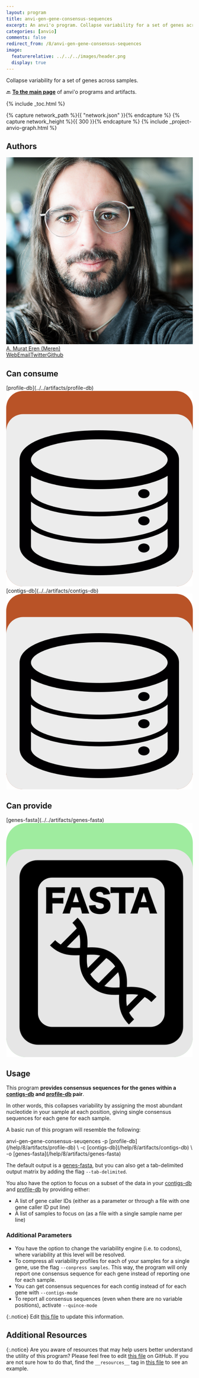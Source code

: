 ```yaml
---
layout: program
title: anvi-gen-gene-consensus-sequences
excerpt: An anvi'o program. Collapse variability for a set of genes across samples.
categories: [anvio]
comments: false
redirect_from: /8/anvi-gen-gene-consensus-sequences
image:
  featurerelative: ../../../images/header.png
  display: true
---
```


Collapse variability for a set of genes across samples.

🔙 **[To the main page](../../)** of anvi'o programs and artifacts.


{% include _toc.html %}
<div id="svg" class="subnetwork"></div>
{% capture network_path %}{{ "network.json" }}{% endcapture %}
{% capture network_height %}{{ 300 }}{% endcapture %}
{% include _project-anvio-graph.html %}


## Authors

<div class="anvio-person"><div class="anvio-person-info"><div class="anvio-person-photo"><img class="anvio-person-photo-img" src="../../images/authors/meren.jpg" /></div><div class="anvio-person-info-box"><a href="/people/meren" target="_blank"><span class="anvio-person-name">A. Murat Eren (Meren)</span></a><div class="anvio-person-social-box"><a href="http://merenlab.org" class="person-social" target="_blank"><i class="fa fa-fw fa-home"></i>Web</a><a href="mailto:a.murat.eren@gmail.com" class="person-social" target="_blank"><i class="fa fa-fw fa-envelope-square"></i>Email</a><a href="http://twitter.com/merenbey" class="person-social" target="_blank"><i class="fa fa-fw fa-twitter-square"></i>Twitter</a><a href="http://github.com/meren" class="person-social" target="_blank"><i class="fa fa-fw fa-github"></i>Github</a></div></div></div></div>



## Can consume


<p style="text-align: left" markdown="1"><span class="artifact-r">[profile-db](../../artifacts/profile-db) <img src="../../images/icons/DB.png" class="artifact-icon-mini" /></span> <span class="artifact-r">[contigs-db](../../artifacts/contigs-db) <img src="../../images/icons/DB.png" class="artifact-icon-mini" /></span></p>


## Can provide


<p style="text-align: left" markdown="1"><span class="artifact-p">[genes-fasta](../../artifacts/genes-fasta) <img src="../../images/icons/FASTA.png" class="artifact-icon-mini" /></span></p>


## Usage


This program **provides consensus sequences for the genes within a <span class="artifact-n">[contigs-db](/help/8/artifacts/contigs-db)</span> and <span class="artifact-n">[profile-db](/help/8/artifacts/profile-db)</span> pair**.

In other words, this collapses variability by assigning the most abundant nucleotide in your sample at each position, giving single consensus sequences for each gene for each sample. 

A basic run of this program will resemble the following: 

<div class="codeblock" markdown="1">
anvi&#45;gen&#45;gene&#45;consensus&#45;seuqences &#45;p <span class="artifact&#45;n">[profile&#45;db](/help/8/artifacts/profile&#45;db)</span> \
                                  &#45;c <span class="artifact&#45;n">[contigs&#45;db](/help/8/artifacts/contigs&#45;db)</span> \
                                  &#45;o <span class="artifact&#45;n">[genes&#45;fasta](/help/8/artifacts/genes&#45;fasta)</span> 
</div>

The default output is a <span class="artifact-n">[genes-fasta](/help/8/artifacts/genes-fasta)</span>, but you can also get a tab-delimited output matrix by adding the flag  `--tab-delimited`.

You also have the option to focus on a subset of the data in your <span class="artifact-n">[contigs-db](/help/8/artifacts/contigs-db)</span> and <span class="artifact-n">[profile-db](/help/8/artifacts/profile-db)</span> by providing either: 

- A list of gene caller IDs (either as a parameter or through a file with one gene caller ID put line)
- A list of samples to focus on (as a file with a single sample name per line) 

### Additional Parameters 

- You have the option to change the variability engine (i.e. to codons), where variability at this level will be resolved. 
- To compress all variability profiles for each of your samples for a single gene, use the flag `--conpress samples`. This way, the program will only report one consensus sequence for each gene instead of reporting one for each sample. 
- You can get consensus sequences for each contig instead of for each gene with `--contigs-mode`
- To report all consensus sequences (even when there are no variable positions), activate `--quince-mode`


{:.notice}
Edit [this file](https://github.com/merenlab/anvio/tree/master/anvio/docs/programs/anvi-gen-gene-consensus-sequences.md) to update this information.


## Additional Resources



{:.notice}
Are you aware of resources that may help users better understand the utility of this program? Please feel free to edit [this file](https://github.com/merenlab/anvio/tree/master/bin/anvi-gen-gene-consensus-sequences) on GitHub. If you are not sure how to do that, find the `__resources__` tag in [this file](https://github.com/merenlab/anvio/blob/master/bin/anvi-interactive) to see an example.

